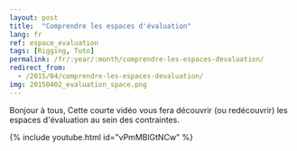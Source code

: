 ```yaml
---
layout: post
title:  "Comprendre les espaces d'évaluation"
lang: fr
ref: espace_evaluation
tags: [Rigging, Tuto]
permalink: /fr/:year/:month/comprendre-les-espaces-devaluation/
redirect_from:
  - /2015/04/comprendre-les-espaces-devaluation/
img: 20150402_evaluation_space.png
---
```


Bonjour à tous,
Cette courte vidéo vous fera découvrir (ou redécouvrir) les espaces d'évaluation au sein des contraintes.

{% include youtube.html id="vPmMBlGtNCw" %}

